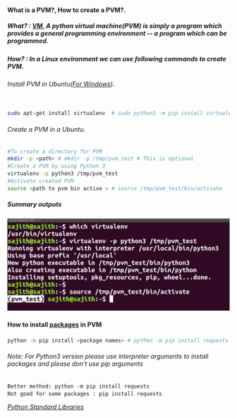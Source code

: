 #### What is a PVM?, How to create a PVM?.

##### What? : [VM,](https://en.wikipedia.org/wiki/Virtual_machine)  A python virtual machine(PVM) is simply a program which provides a general programming environment -- a program which can be programmed.

##### How? : In a Linux environment we can use following commands to create PVM.

###### Install PVM in Ubuntu([For Windows](https://www.geeksforgeeks.org/creating-python-virtual-environment-windows-linux/)).
```bash

sudo apt-get install virtualenv  # sudo python3 -m pip install virtualenv
```

###### Create a PVM in a Ubuntu.
```bash
#To create a directory for PVM
mkdir -p <path> # mkdir -p /tmp/pvm_test # This is optional
#Create a PVM by using Python 3
virtualenv -p python3 /tmp/pvm_test
#Activate created PVM
source <path to pvm bin active > # source /tmp/pvm_test/bin/activate
```

##### Summary outputs
![](../images/vmcreate.png)

#### How to install [packages](https://pypi.org/search/) in PVM

```bash
python -m pip install <package names> # python -m pip install requests
```

###### Note: For Python3 version please use interpreter arguments to install packages and please don't use pip arguments

`Better method: python -m pip install requests`  
`Not good for some packages : pip install requests`

*[Python Standard Libraries](https://docs.python.org/3.6/library/index.html)*
